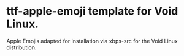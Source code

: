 # ttf-apple-emoji template for Void Linux.
Apple Emojis adapted for installation via xbps-src for the Void Linux distribution.
